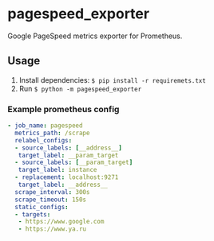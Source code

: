 # pagespeed_exporter
Google PageSpeed metrics exporter for Prometheus.

## Usage
1. Install dependencies: `$ pip install -r requiremets.txt`
2. Run
   `$ python -m pagespeed_exporter`

### Example prometheus config
```yaml
- job_name: pagespeed
  metrics_path: /scrape
  relabel_configs:
  - source_labels: [__address__]
   target_label: __param_target
  - source_labels: [__param_target]
   target_label: instance
  - replacement: localhost:9271
   target_label: __address__
  scrape_interval: 300s
  scrape_timeout: 150s
  static_configs:
  - targets:
   - https://www.google.com
   - https://www.ya.ru
```
